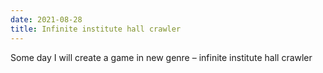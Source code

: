 ```yaml
---
date: 2021-08-28
title: Infinite institute hall crawler
---
```


Some day I will create a game in new genre – infinite institute hall crawler